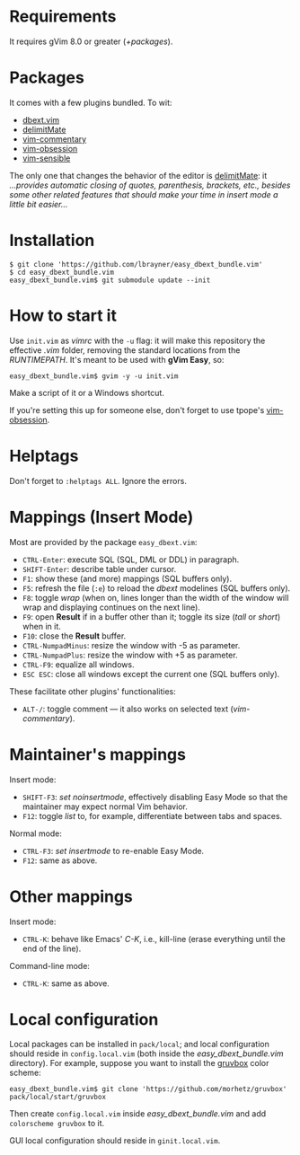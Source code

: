 # Requirements

It requires gVim 8.0 or greater (*+packages*).

# Packages

It comes with a few plugins bundled. To wit:

- [dbext.vim](https://github.com/lbrayner/easy_dbext.vim)
- [delimitMate](https://github.com/Raimondi/delimitMate)
- [vim-commentary](https://github.com/tpope/vim-commentary)
- [vim-obsession](https://github.com/tpope/vim-obsession.git)
- [vim-sensible](https://github.com/tpope/vim-sensible)

The only one that changes the behavior of the editor is
[delimitMate](https://github.com/Raimondi/delimitMate): it *...provides automatic
closing of quotes, parenthesis, brackets, etc., besides some other related
features that should make your time in insert mode a little bit easier...*

# Installation

```
$ git clone 'https://github.com/lbrayner/easy_dbext_bundle.vim'
$ cd easy_dbext_bundle.vim
easy_dbext_bundle.vim$ git submodule update --init
```

# How to start it

Use `init.vim` as *vimrc* with the `-u` flag: it will make this repository the
effective *.vim* folder, removing the standard locations from the *RUNTIMEPATH*.
It's meant to be used with **gVim Easy**, so:

```
easy_dbext_bundle.vim$ gvim -y -u init.vim
```

Make a script of it or a Windows shortcut.

If you're setting this up for someone else, don't forget to use tpope's
[vim-obsession](https://github.com/tpope/vim-obsession.git).

# Helptags

Don't forget to `:helptags ALL`. Ignore the errors.

# Mappings (Insert Mode)

Most are provided by the package `easy_dbext.vim`:

- `CTRL-Enter`: execute SQL (SQL, DML or DDL) in paragraph.
- `SHIFT-Enter`: describe table under cursor.
- `F1`: show these (and more) mappings (SQL buffers only).
- `F5`: refresh the file (`:e`) to reload the *dbext* modelines (SQL buffers
  only).
- `F8`: toggle *wrap* (when on, lines longer than the width of the window will
  wrap and displaying continues on the next line).
- `F9`: open **Result** if in a buffer other than it; toggle its size (*tall* or
  *short*) when in it.
- `F10`: close the **Result** buffer.
- `CTRL-NumpadMinus`: resize the window with -5 as parameter.
- `CTRL-NumpadPlus`: resize the window with +5 as parameter.
- `CTRL-F9`: equalize all windows.
- `ESC ESC`: close all windows except the current one (SQL buffers only).

These facilitate other plugins' functionalities:

- `ALT-/`: toggle comment — it also works on selected text (*vim-commentary*).

# Maintainer's mappings

Insert mode:

- `SHIFT-F3`: *set noinsertmode*, effectively disabling Easy Mode so that the
  maintainer may expect normal Vim behavior.
- `F12`: toggle *list* to, for example, differentiate between tabs and spaces.

Normal mode:

- `CTRL-F3`: *set insertmode* to re-enable Easy Mode.
- `F12`: same as above.

# Other mappings

Insert mode:

- `CTRL-K`: behave like Emacs' *C-K*, i.e., kill-line (erase everything until the
  end of the line).

Command-line mode:

- `CTRL-K`: same as above.

# Local configuration

Local packages can be installed in `pack/local`; and local configuration should
reside in `config.local.vim` (both inside the *easy_dbext_bundle.vim*
directory). For example, suppose you want to install the
[gruvbox](https://github.com/morhetz/gruvbox) color scheme:

```
easy_dbext_bundle.vim$ git clone 'https://github.com/morhetz/gruvbox' pack/local/start/gruvbox
```

Then create `config.local.vim` inside *easy_dbext_bundle.vim* and add
`colorscheme gruvbox` to it.

GUI local configuration should reside in `ginit.local.vim`.
